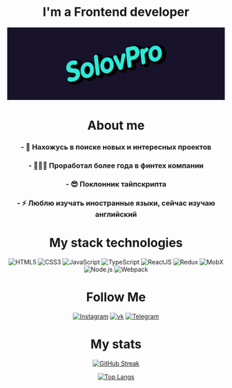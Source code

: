 <div align="center">

# I'm a Frontend developer

[![Header](https://github.com/solovpro/solovpro/blob/main/assets/solov.gif)](https://t.me/Dimasek3000)
    
# About me
    
### - 🔭 Нахожусь в поиске новых и интересных проектов
### - 👨🏻‍💻 Проработал более года в финтех компании
### - 😎 Поклонник тайпскрипта
### - ⚡ Люблю изучать иностранные языки, сейчас изучаю английский
    
# My stack technologies
    
![HTML5](https://img.shields.io/badge/-HTML5-F1E05A?style=for-the-badge&logo=HTML5)
![CSS3](https://img.shields.io/badge/-CSS3/SCSS-4B0082?style=for-the-badge&logo=CSS3)
![JavaScript](https://img.shields.io/badge/-JavaScript-8B0000?style=for-the-badge&logo=javascript)
![TypeScript](https://img.shields.io/badge/-TypeScript-191970?style=for-the-badge&logo=typescript)
![ReactJS](https://img.shields.io/badge/-ReactJS-4682B4?style=for-the-badge&logo=React)
![Redux](https://img.shields.io/badge/-Redux-000?style=for-the-badge&logo=Redux)
![MobX](https://img.shields.io/badge/-MobX-D2691E?style=for-the-badge&logo=MobX)
![Node.js](https://img.shields.io/badge/-NodeJS-2F4F4F?style=for-the-badge&logo=Node.js)
![Webpack](https://img.shields.io/badge/-Webpack-4169E1?style=for-the-badge&logo=Webpack)
    
# Follow Me
    
[![Instagram](https://img.shields.io/badge/-Instagram-000?style=for-the-badge&logo=Instagram)](https://www.instagram.com/__s_o_l_o_v__/)
[![vk](https://img.shields.io/badge/-vk-000?style=for-the-badge&logo=vk)](https://vk.com/id427018592)
[![Telegram](https://img.shields.io/badge/-Telegram-000?style=for-the-badge&logo=Telegram)](https://t.me/Dimasek3000)
    
# My stats
    
[![GitHub Streak](http://github-readme-streak-stats.herokuapp.com?user=solovpro&theme=dark&background=000000)](https://git.io/streak-stats)
    
[![Top Langs](https://github-readme-stats.vercel.app/api/top-langs/?username=solovpro&layout=compact&theme=vision-friendly-dark)](https://github.com/anuraghazra/github-readme-stats)

</div>






